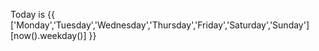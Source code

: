 Today is {{ ['Monday','Tuesday','Wednesday','Thursday','Friday','Saturday','Sunday'][now().weekday()] }}
